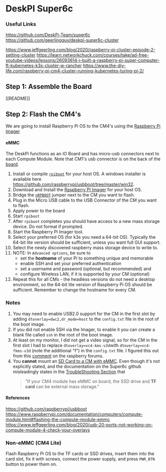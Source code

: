 # DeskPI Super6c
### Useful Links
https://github.com/DeskPi-Team/super6c
https://github.com/geerlingguy/deskpi-super6c-cluster

https://www.jeffgeerling.com/blog/2020/raspberry-pi-cluster-episode-2-setting-cluster
https://learn.networkchuck.com/courses/take/ad-free-youtube-videos/lessons/26093614-i-built-a-raspberry-pi-super-computer-ft-kubernetes-k3s-cluster-w-rancher
https://www.the-diy-life.com/raspberry-pi-cm4-cluster-running-kubernetes-turing-pi-2/

## Step 1: Assemble the Board
[[README]]
## Step 2: Flash the CM4's
We are going to install Raspberry Pi OS to the CM4's using the [Raspberry Pi Imager](https://www.raspberrypi.com/software/)

#### eMMC 

The DeskPi functions as an IO Board and has micro-usb connectors next to each Compute Module. 
Note that CM1's usb connector is on the back of the [board](https://github.com/DeskPi-Team/super6c/blob/main/assets/port_definitions.png).

1. Install or compile [`rpiboot`](https://github.com/raspberrypi/usbboot) for your host OS. A windows installer is available here https://github.com/raspberrypi/usbboot/tree/master/win32. 
2. Download and Install the [Raspberry PI Imager](https://www.raspberrypi.com/software/) for your host OS.
3. Bridge the [`nRPBOOT`](https://github.com/DeskPi-Team/super6c/blob/main/assets/CM4_Jumpers.png)  jumper next to the CM you want to flash.
4. Plug in the Micro USB cable to the USB Connector of the CM you want to flash. 
5. Apply power to the board
6. Start `rpiboot`
7. After `rpiboot` completes you should  have access to a new mass storage device. Do not format if prompted.
8. Start the Raspberry Pi Imager tool.
9. Select your preferred OS (for k3s you need a 64-bit OS). Typically the 64-bit lite version should be sufficient, unless you want full GUI support.
10. Select the newly discovered raspberry mass storage device to write to.
11. NOTE: In `Advanced options`, be sure to 
	* set the **hostname** of your Pi to something unique and memorable 
	* enable SSH and set your preferred authentication 
	* set a username and password (optional, but recommended) and 
	* configure Wireless LAN, if it is supported by your CM (optional)
12. Repeat this for all CMs - the headless versions do not need a desktop environment, so the 64-bit lite version of Raspberry Pi OS should be sufficient. Remember to change the hostname for every CM.

### Notes
1. You may need to enable USB2.0 support for the CM in the first slot by adding `dtoverlay=dwc2,dr_mode=host` to the `config.txt` file in the root of the boot image.
2. If you did not enable SSH via the Imager, to enable it you can create a blank file called `ssh` in the root of the boot image.
3. At least on my monitor, I did not get a video signal, so for the CM in the first slot I had to replace `dtoverlay=vc4-kms-v3d`with `dtoverlay=vc4-fkms-v3d` (note the additional "f") in the `config.txt` file. I figured this out from this [comment](https://forums.raspberrypi.com/viewtopic.php?t=323920#p1939139) on the raspberry forums.
4. You **cannot** mount an [SD Card to a CM with eMMC](https://www.reddit.com/r/retroflag_gpi/comments/snesyy/is_it_impossible_to_mount_the_sd_card_with_an/). Even though it's not explicitly stated, and the documentation on the Super6c github misleadingly states in the [TroubleShooting Section](https://github.com/DeskPi-Team/super6c#troubleshooting) that
	> "If your CM4 module has eMMC on board, the SSD drive and **TF card** can be external mass storage." 
	
#### References
https://github.com/raspberrypi/usbboot
https://www.raspberrypi.com/documentation/computers/compute-module.html#flashing-the-compute-module-emmc
https://www.jeffgeerling.com/blog/2020/usb-20-ports-not-working-on-compute-module-4-check-your-overlays

### Non-eMMC (CM4 Lite)
Flash Raspberry Pi OS to the TF cards or SSD drives, insert them into the card slot, fix it with screws, connect the power supply, and press `PWR_BTN` button to power them on.